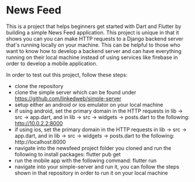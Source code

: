 # News Feed

This is a project that helps beginners get started with Dart and Flutter by building a simple News Feed application. This
project is unique in that it shows you can you can make HTTP requests to a Django backend server that's running locally
on your machine. This can be helpful to those who want to know how to develop a backend server and can have everything
running on their local machine instead of using services like firebase in order to develop a mobile application.

In order to test out this project, follow these steps:

-   clone the repository
-   clone the simple server which can be found under https://github.com/linkedweb/simple-server
-   setup either an android or ios emulator on your local machine
-   if using android, set the primary domain in the HTTP requests in lib &#8594; src &#8594; app.dart, and in lib &#8594; src &#8594; widgets &#8594; posts.dart to the following: http://10.0.2.2:8000
-   if using ios, set the primary domain in the HTTP requests in lib &#8594; src &#8594; app.dart, and in lib &#8594; src &#8594; widgets &#8594; posts.dart to the following: http://localhost:8000
-   navigate into the newsfeed project folder you cloned and run the following to install packages: flutter pub get
-   run the mobile app with the following command: flutter run
-   navigate into your simple-server and run it, you can follow the steps shown in that repository in order to run it on your local machine
